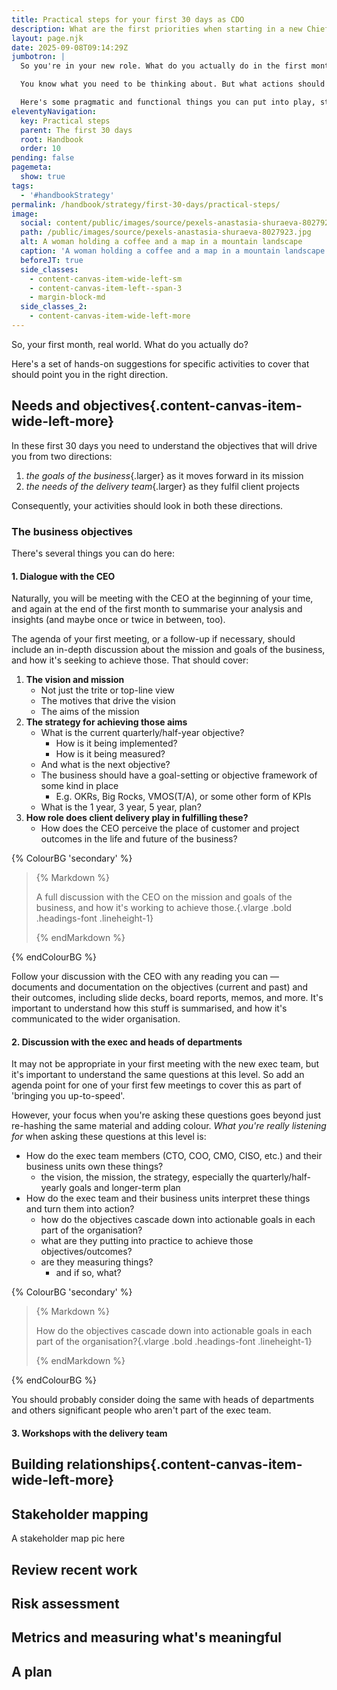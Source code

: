 ```yaml
---
title: Practical steps for your first 30 days as CDO
description: What are the first priorities when starting in a new Chief Delivery Officer role?
layout: page.njk
date: 2025-09-08T09:14:29Z
jumbotron: |
  So you're in your new role. What do you actually do in the first month?

  You know what you need to be thinking about. But what actions should you take?

  Here's some pragmatic and functional things you can put into play, stuff that will help you understand the task ahead and how you can take it on.
eleventyNavigation:
  key: Practical steps
  parent: The first 30 days
  root: Handbook
  order: 10
pending: false
pagemeta:
  show: true
tags:
  - '#handbookStrategy'
permalink: /handbook/strategy/first-30-days/practical-steps/
image:
  social: content/public/images/source/pexels-anastasia-shuraeva-8027923.jpg
  path: /public/images/source/pexels-anastasia-shuraeva-8027923.jpg
  alt: A woman holding a coffee and a map in a mountain landscape
  caption: 'A woman holding a coffee and a map in a mountain landscape. <a href="https://www.pexels.com/photo/a-woman-holding-a-kettle-and-a-paper-8027923/" target="_blank" rel="noopener">Photo</a> by <a href="https://www.pexels.com/@anastasia-shuraeva/" target="_blank" rel="noopener">Anastasia Shuraeva</a> on Pexels.'
  beforeJT: true
  side_classes:
    - content-canvas-item-wide-left-sm
    - content-canvas-item-left--span-3
    - margin-block-md
  side_classes_2:
    - content-canvas-item-wide-left-more
---
```


So, your first month, real world. What do you actually do?

Here's a set of hands-on suggestions for specific activities to cover that should point you in the right direction.

## Needs and objectives{.content-canvas-item-wide-left-more}

In these first 30 days you need to understand the objectives that will drive you from two directions:

1. *the goals of the business*{.larger}
  as it moves forward in its mission
2. *the needs of the delivery team*{.larger}
  as they fulfil client projects

Consequently, your activities should look in both these directions.

### The business objectives

There's several things you can do here:

#### 1. Dialogue with the CEO

Naturally, you will be meeting with the CEO at the beginning of your time, and again at the end of the first month to summarise your analysis and insights (and maybe once or twice in between, too).

The agenda of your first meeting, or a follow-up if necessary, should include an in-depth discussion about the mission and goals of the business, and how it's seeking to achieve those. That should cover:

1. **The vision and mission**
    - Not just the trite or top-line view
    - The motives that drive the vision
    - The aims of the mission
2. **The strategy for achieving those aims**
    - What is the current quarterly/half-year objective?
      - How is it being implemented?
      - How is it being measured?
    - And what is the next objective?
    - The business should have a goal-setting or objective framework of some kind in place
      - E.g. OKRs, Big Rocks, VMOS(T/A), or some other form of KPIs
    - What is the 1 year, 3 year, 5 year, plan?
3. **How role does client delivery play in fulfilling these?**
    - How does the CEO perceive the place of customer and project outcomes in the life and future of the business?

{% ColourBG 'secondary' %}
  <blockquote class="padding-block-lg content-canvas-item-wide-left">
  {% Markdown %}

  A full discussion with the CEO on the mission and goals of the business, and how it's working to achieve those.{.vlarge .bold .headings-font .lineheight-1}

  {% endMarkdown %}
  </blockquote>
{% endColourBG %}

Follow your discussion with the CEO with any reading you can — documents and documentation on the objectives (current and past) and their outcomes, including slide decks, board reports, memos, and more. It's important to understand how this stuff is summarised, and how it's communicated to the wider organisation.

#### 2. Discussion with the exec and heads of departments

It may not be appropriate in your first meeting with the new exec team, but it's important to understand the same questions at this level. So add an agenda point for one of your first few meetings to cover this as part of 'bringing you up-to-speed'.

However, your focus when you're asking these questions goes beyond just re-hashing the same material and adding colour. *What you're really listening for* when asking these questions at this level is:

- How do the exec team members (CTO, COO, CMO, CISO, etc.) and their business units own these things?
  - the vision, the mission, the strategy, especially the quarterly/half-yearly goals and longer-term plan
- How do the exec team and their business units interpret these things and turn them into action?
  - how do the objectives cascade down into actionable goals in each part of the organisation?
  - what are they putting into practice to achieve those objectives/outcomes?
  - are they measuring things?
    - and if so, what?

{% ColourBG 'secondary' %}
  <blockquote class="padding-block-lg content-canvas-item-wide-left">
  {% Markdown %}

  How do the objectives cascade down into actionable goals in each part of the organisation?{.vlarge .bold .headings-font .lineheight-1}

  {% endMarkdown %}
  </blockquote>
{% endColourBG %}

You should probably consider doing the same with heads of departments and others significant people who aren't part of the exec team.

#### 3. Workshops with the delivery team



## Building relationships{.content-canvas-item-wide-left-more}

## Stakeholder mapping

A stakeholder map pic here

## Review recent work

## Risk assessment

## Metrics and measuring what's meaningful

## A plan

